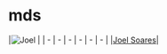 # mds

|![Joel](https://github.com/JoelSRangel.png) |
| - | - | - | - | - | - |
|[Joel Soares](https://github.com/JoelSRangel)|
